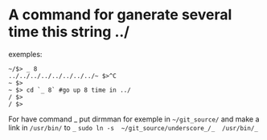 # A command for ganerate several time this string ../

exemples:

```
~/$> _ 8
../../../../../../../../~ $>^C
~ $>
~ $> cd `_ 8` #go up 8 time in ../
/ $> 
/ $> 
```

For have command   _
put dirmman for exemple in `~/git_source/`
and make a link in `/usr/bin/` to `_` 
`sudo ln -s  ~/git_source/underscore_/_  /usr/bin/_`